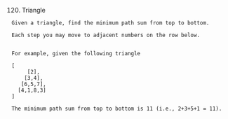 120. Triangle

    Given a triangle, find the minimum path sum from top to bottom. 
  
    Each step you may move to adjacent numbers on the row below.
  
  
    For example, given the following triangle
  
    [
         [2],
        [3,4],
       [6,5,7],
      [4,1,8,3]
    ]
  
    The minimum path sum from top to bottom is 11 (i.e., 2+3+5+1 = 11). 
